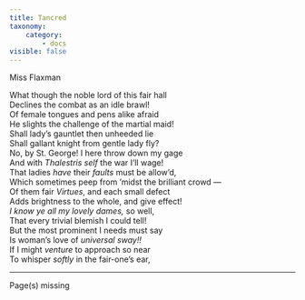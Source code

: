 ```yaml
---
title: Tancred
taxonomy:
    category:
        - docs
visible: false
---
```


<div class="author">Miss Flaxman</div>

What though the noble lord of this fair hall  
Declines the combat as an idle brawl!  
Of female tongues and pens alike afraid  
He slights the challenge of the martial maid!  
Shall lady’s gauntlet then unheeded lie  
Shall gallant knight from gentle lady fly?  
No, by St. George! I here throw down my gage  
And with *Thalestris self* the war I’ll wage!  
That ladies *have* their *faults* must be allow’d,  
Which sometimes peep from ’midst the brilliant crowd —  
Of them fair *Virtues*, and each small defect  
Adds brightness to the whole, and give effect!  
*I know ye all my lovely dames,* so well,  
That every trivial blemish I could tell!  
But the most prominent I needs must say  
Is woman’s love of *universal sway!!*  
If I might *venture* to approach so near  
To whisper *softly* in the fair-one’s ear,  

---

<span class="red">Page(s) missing</span>